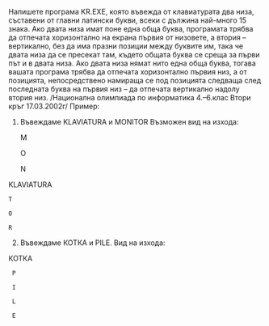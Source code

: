 Напишете програма KR.EXE, която въвежда от клавиатурата два низа, съставени от главни латински букви, всеки с дължина най-много 15 знака.
Ако двата низа имат поне една обща буква, програмата трябва да отпечата хоризонтално на екрана първия от низовете, а втория – вертикално, без да има празни позиции между буквите им, така че двата низа да се пресекат там, където общата буква се среща за първи път и в двата низа.
Ако двата низа нямат нито една обща буква, тогава вашата програма трябва да отпечата хоризонтално първия низ, а от позицията, непосредствено намираща се под позицията следваща след последната буква на първия низ – да отпечата вертикално надолу втория низ.
/Национална олимпиада по информатика 4.–6.клас Втори кръг 17.03.2002г/
Пример:
1. Въвеждаме KLAVIATURA и MONITOR
Възможен вид на изхода: 

    М
    
    О
    
    N
    
KLAVIATURA

    Т
    
    О
    
    R

2. Въвеждаме КОТКА и PILE.
Вид на изхода: 

КОТКА

     Р
     
     I 
     
     L
     
     Е
